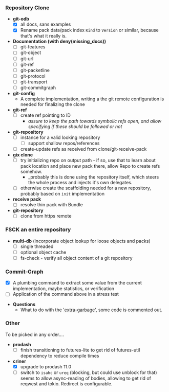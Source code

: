 ### Repository Clone

* **git-odb**
  * [x] all docs, sans examples
  * [x] Rename pack data/pack index `Kind` to `Version` or similar, because that's what it really is.
* **Documentation (with deny(missing_docs))**
  * [ ] git-features
  * [ ] git-object
  * [ ] git-url
  * [ ] git-ref
  * [ ] git-packetline
  * [ ] git-protocol
  * [ ] git-transport
  * [ ] git-commitgraph
* **git-config**
  * A complete implementation, writing a the git remote configuration is needed for finalizing the clone
* **git-ref**
  * [ ] create ref pointing to ID
      * _assure to keep the path towards symbolic refs open, and allow specifying if these should be followed or not_
* **git-repository**
  * [ ] instance for a valid looking repository
    * [ ] support shallow repos/references
  * [ ] create-update refs as received from clone/git-receive-pack
* **gix clone**
  * [ ] try initializing repo on output path - if so, use that to learn about pack location and place new pack there, allow Repo to create refs somehow.
    * _probably this is done using the repository itself, which steers the whole process and injects it's own delegates.
  * [ ] otherwise create the scaffolding needed for a new repository, probably based on `init` implementation
* **receive pack**
  * [ ] resolve thin pack with Bundle
* **git-repository**
  * [ ] clone from https remote
  
### FSCK an entire repository

* **multi-db** (incorporate object lookup for loose objects and packs)
  * [ ] single threaded
  * [ ] optional object cache
  * [ ] fs-check - verify all object content of a git repository
  
### Commit-Graph

* [x] A plumbing command to extract some value from the current implementation, maybe statistics, or verification
* [ ] Application of the command above in a stress test

* **Questions**
  * What to do with the ['extra-garbage'](https://github.com/Byron/gitoxide/blob/6f90beeb418480f9cd8bb7ae3b5db678b24103cb/git-commitgraph/src/file/init.rs#L248), 
    some code is commented out.
  
### Other

To be picked in any order….

* **prodash**
  * [ ] finish transitioning to futures-lite to get rid of futures-util dependency to reduce compile times
* **criner**
  * [x] upgrade to prodash 11.0
  * [ ] switch to `isahc` or `ureq` (blocking, but could use unblock for that)
    seems to allow async-reading of bodies, allowing to get rid of reqwest and tokio. Redirect is configurable.

[josh-aug-12]: https://github.com/Byron/gitoxide/issues/1#issuecomment-672566602
